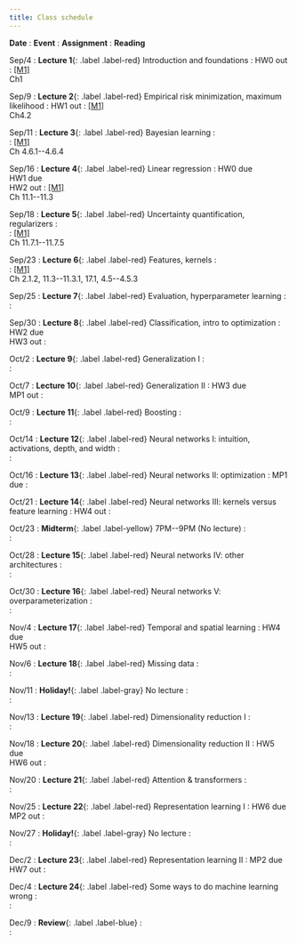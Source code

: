 ```yaml
---
title: Class schedule
---
```


<!-- useful examples:

Sep/29
: **Student Holiday!**{: .label .label-gray} No problem session/ No lecture

Sep/4
: **Lecture 1**{: .label .label-red} [Foundations of machine learning](/main/Lectures/#lecture-1)
    : [HW0](/main/homeworks/#homework-0) out
        : [[M1]](/info/books/#primary-textbooks) <br> Ch1

Sep/25
: **Lecture 7**{: .label .label-red} Evaluating estimators, consistency
    : <br>
        : [[JWHT]](/info/books/#primary-textbooks) 5.1 (best) <br> 
        : [[M1]](/info/books/#primary-textbooks) 5.4.3 (brief) <br> 
		: [[SB]](/info/books/#primary-textbooks) 11.2 (optional) <br> 


Oct/30
: **Lecture 16**{: .label .label-red} Temporal and spatial data
    : HW4 due  <br> HW5 out
        : [[M1]](/info/books/#primary-textbooks) <br> Ch 17 - 17.2

Oct/18
: **Review sessions**{: .label .label-blue}

Oct/24
: **Midterm**{: .label .label-yellow} 7PM--9PM  (No lecture)

Oct/25
: **No problem session**{: .label .label-gray}

Dec/10
: **Review**{: .label .label-blue} -->


**Date**
: **Event**
    : **Assignment**
        : **Reading**

Sep/4
: **Lecture 1**{: .label .label-red} Introduction and foundations
    : HW0 out
        : [[M1]](/info/books/#primary-textbooks) <br> Ch1

Sep/9
: **Lecture 2**{: .label .label-red} Empirical risk minimization, maximum likelihood
    : HW1 out
        : [[M1]](/info/books/#primary-textbooks) <br> Ch4.2

Sep/11
: **Lecture 3**{: .label .label-red} Bayesian learning
    : <br>
        : [[M1]](/info/books/#primary-textbooks) <br> Ch 4.6.1--4.6.4

Sep/16
: **Lecture 4**{: .label .label-red} Linear regression
    : HW0 due <br> HW1 due <br> HW2 out
        : [[M1]](/info/books/#primary-textbooks) <br> Ch 11.1--11.3

Sep/18
: **Lecture 5**{: .label .label-red} Uncertainty quantification, regularizers
    : <br>
        : [[M1]](/info/books/#primary-textbooks) <br> Ch 11.7.1--11.7.5

Sep/23
: **Lecture 6**{: .label .label-red} Features, kernels
    : <br>
        : [[M1]](/info/books/#primary-textbooks) <br> Ch 2.1.2, 11.3--11.3.1, 17.1, 4.5--4.5.3

Sep/25
: **Lecture 7**{: .label .label-red} Evaluation, hyperparameter learning
    : <br>
        : <br>
    
Sep/30
: **Lecture 8**{: .label .label-red} Classification, intro to optimization
    : HW2 due <br> HW3 out
        : <br>

Oct/2
: **Lecture 9**{: .label .label-red} Generalization I
    : <br>
        : <br>

Oct/7
: **Lecture 10**{: .label .label-red} Generalization II
    : HW3 due <br> MP1 out
        : <br>

Oct/9
: **Lecture 11**{: .label .label-red} Boosting 
    : <br>
        : <br>

Oct/14
: **Lecture 12**{: .label .label-red} Neural networks I: intuition, activations, depth, and width
    : <br>
        : <br>

Oct/16
: **Lecture 13**{: .label .label-red} Neural networks II: optimization 
    : MP1 due
        : <br>

Oct/21
: **Lecture 14**{: .label .label-red} Neural networks III: kernels versus feature learning
    : HW4 out
        : <br>

Oct/23
: **Midterm**{: .label .label-yellow} 7PM--9PM  (No lecture)
    : <br>
        : <br>

Oct/28
: **Lecture 15**{: .label .label-red} Neural networks IV: other architectures
    : <br>
        : <br>

Oct/30
: **Lecture 16**{: .label .label-red} Neural networks V: overparameterization
    : <br>
        : <br>

Nov/4
: **Lecture 17**{: .label .label-red} Temporal and spatial learning
    : HW4 due <br> HW5 out
        : <br>

Nov/6
: **Lecture 18**{: .label .label-red} Missing data
    : <br>
        : <br>

Nov/11
: **Holiday!**{: .label .label-gray} No lecture
    : <br>
        : <br>

Nov/13
: **Lecture 19**{: .label .label-red} Dimensionality reduction I
    : <br>
        : <br>

Nov/18
: **Lecture 20**{: .label .label-red} Dimensionality reduction II
    : HW5 due <br> HW6 out
        : <br>

Nov/20
: **Lecture 21**{: .label .label-red} Attention & transformers
    : <br>
        : <br>

Nov/25
: **Lecture 22**{: .label .label-red} Representation learning I
    : HW6 due <br> MP2 out
        : <br>

Nov/27
: **Holiday!**{: .label .label-gray} No lecture
    : <br>
        : <br>
    
Dec/2
: **Lecture 23**{: .label .label-red} Representation learning II
    : MP2 due <br> HW7 out
        : <br>

Dec/4
: **Lecture 24**{: .label .label-red} Some ways to do machine learning wrong
    : <br>
        : <br>

Dec/9
: **Review**{: .label .label-blue}
    : <br>
        : <br>
